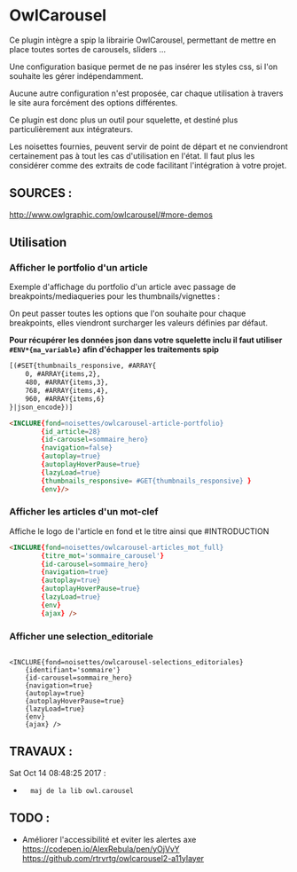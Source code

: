 # OwlCarousel

Ce plugin intègre a spip la librairie OwlCarousel, permettant de mettre en place toutes sortes de carousels, sliders …

Une configuration basique permet de ne pas insérer les styles css,
si l'on souhaite les gérer indépendamment.

Aucune autre configuration n'est proposée, car chaque utilisation
à travers le site aura forcément des options différentes.

Ce plugin est donc plus un outil pour squelette,
et destiné plus particulièrement aux intégrateurs.

Les noisettes fournies, peuvent servir de point de départ
et ne conviendront certainement pas à tout les cas d'utilisation en l'état.
Il faut plus les considérer comme des extraits de code facilitant l'intégration à votre projet.


## SOURCES :

http://www.owlgraphic.com/owlcarousel/#more-demos

## Utilisation


### Afficher le portfolio d'un article

Exemple d'affichage du portfolio d'un article avec passage de breakpoints/mediaqueries
pour les thumbnails/vignettes :

On peut passer toutes les options que l'on souhaite pour chaque breakpoints,
elles viendront surcharger les valeurs définies par défaut.

**Pour récupérer les données json dans votre squelette inclu il faut utiliser `#ENV*{ma_variable}` afin d'échapper les traitements spip**

```html
[(#SET{thumbnails_responsive, #ARRAY{
	0, #ARRAY{items,2},
	480, #ARRAY{items,3},
	768, #ARRAY{items,4},
	960, #ARRAY{items,6}
}|json_encode})]

<INCLURE{fond=noisettes/owlcarousel-article-portfolio}
		{id_article=28}
		{id-carousel=sommaire_hero}
		{navigation=false}
		{autoplay=true}
		{autoplayHoverPause=true}
		{lazyLoad=true}
		{thumbnails_responsive= #GET{thumbnails_responsive} }
		{env}/>
```

### Afficher les articles d'un mot-clef

Affiche le logo de l'article en fond et le titre ainsi que #INTRODUCTION

```html
<INCLURE{fond=noisettes/owlcarousel-articles_mot_full}
		{titre_mot='sommaire_carousel'}
		{id-carousel=sommaire_hero}
		{navigation=true}
		{autoplay=true}
		{autoplayHoverPause=true}
		{lazyLoad=true}
		{env}
		{ajax} />
```

### Afficher une selection_editoriale

```

<INCLURE{fond=noisettes/owlcarousel-selections_editoriales}
	{identifiant='sommaire'}
	{id-carousel=sommaire_hero}
	{navigation=true}
	{autoplay=true}
	{autoplayHoverPause=true}
	{lazyLoad=true}
	{env}
	{ajax} />

```

## TRAVAUX :

Sat Oct 14 08:48:25 2017 :

*   	maj de la lib owl.carousel


## TODO :

- Améliorer l'accessibilité et eviter les alertes axe
	https://codepen.io/AlexRebula/pen/yOjVvY
	https://github.com/rtrvrtg/owlcarousel2-a11ylayer
